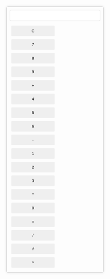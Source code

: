 <head>
<meta charset="UTF-8">
<meta name="viewport" content="width=device-width, initial-scale=1.0">
<title>Advanced Calculator</title>
<style>
  body {
    font-family: Arial, sans-serif;
  }
  #calculator {
    width: 300px;
    margin: 50px auto;
    border: 1px solid #ccc;
    padding: 10px;
    border-radius: 5px;
    box-shadow: 0px 0px 10px rgba(0, 0, 0, 0.1);
  }
  input[type="text"] {
    width: 100%;
    padding: 10px;
    margin-bottom: 10px;
    border: 1px solid #ccc;
    border-radius: 3px;
  }
  button {
    width: 48%;
    padding: 10px;
    margin: 5px;
    border: none;
    border-radius: 3px;
    cursor: pointer;
  }
</style>
</head>
<body>
<div id="calculator">
  <input type="text" id="result" readonly>
  <button onclick="clearResult()">C</button>
  <button onclick="appendToResult('7')">7</button>
  <button onclick="appendToResult('8')">8</button>
  <button onclick="appendToResult('9')">9</button>
  <button onclick="appendToResult('+')">+</button>
  <button onclick="appendToResult('4')">4</button>
  <button onclick="appendToResult('5')">5</button>
  <button onclick="appendToResult('6')">6</button>
  <button onclick="appendToResult('-')">-</button>
  <button onclick="appendToResult('1')">1</button>
  <button onclick="appendToResult('2')">2</button>
  <button onclick="appendToResult('3')">3</button>
  <button onclick="appendToResult('*')">*</button>
  <button onclick="appendToResult('0')">0</button>
  <button onclick="calculateResult()">=</button>
  <button onclick="appendToResult('/')">/</button>
  <button onclick="calculateSqrt()">√</button>
  <button onclick="calculatePower()">^</button>
</div>
<script>
  function clearResult() {
    document.getElementById("result").value = "";
  }

  function appendToResult(value) {
    document.getElementById("result").value += value;
  }

  function calculateResult() {
    let result = eval(document.getElementById("result").value);
    document.getElementById("result").value = result;
  }

  function calculateSqrt() {
    let currentValue = parseFloat(document.getElementById("result").value);
    if (currentValue >= 0) {
      let result = Math.sqrt(currentValue);
      document.getElementById("result").value = result;
    } else {
      document.getElementById("result").value = "Error";
    }
  }

  function calculatePower() {
    let currentValue = parseFloat(document.getElementById("result").value);
    let exponent = parseFloat(prompt("Enter exponent:"));
    if (!isNaN(exponent)) {
      let result = Math.pow(currentValue, exponent);
      document.getElementById("result").value = result;
    } else {
      document.getElementById("result").value = "Error";
    }
  }
</script>
</body>

